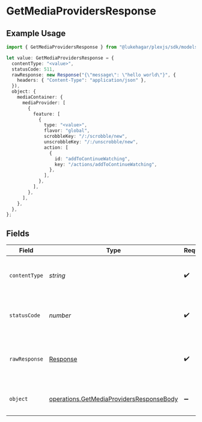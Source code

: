 # GetMediaProvidersResponse

## Example Usage

```typescript
import { GetMediaProvidersResponse } from "@lukehagar/plexjs/sdk/models/operations";

let value: GetMediaProvidersResponse = {
  contentType: "<value>",
  statusCode: 511,
  rawResponse: new Response("{\"message\": \"hello world\"}", {
    headers: { "Content-Type": "application/json" },
  }),
  object: {
    mediaContainer: {
      mediaProvider: [
        {
          feature: [
            {
              type: "<value>",
              flavor: "global",
              scrobbleKey: "/:/scrobble/new",
              unscrobbleKey: "/:/unscrobble/new",
              action: [
                {
                  id: "addToContinueWatching",
                  key: "/actions/addToContinueWatching",
                },
              ],
            },
          ],
        },
      ],
    },
  },
};
```

## Fields

| Field                                                                                                       | Type                                                                                                        | Required                                                                                                    | Description                                                                                                 |
| ----------------------------------------------------------------------------------------------------------- | ----------------------------------------------------------------------------------------------------------- | ----------------------------------------------------------------------------------------------------------- | ----------------------------------------------------------------------------------------------------------- |
| `contentType`                                                                                               | *string*                                                                                                    | :heavy_check_mark:                                                                                          | HTTP response content type for this operation                                                               |
| `statusCode`                                                                                                | *number*                                                                                                    | :heavy_check_mark:                                                                                          | HTTP response status code for this operation                                                                |
| `rawResponse`                                                                                               | [Response](https://developer.mozilla.org/en-US/docs/Web/API/Response)                                       | :heavy_check_mark:                                                                                          | Raw HTTP response; suitable for custom response parsing                                                     |
| `object`                                                                                                    | [operations.GetMediaProvidersResponseBody](../../../sdk/models/operations/getmediaprovidersresponsebody.md) | :heavy_minus_sign:                                                                                          | Media providers and their features                                                                          |